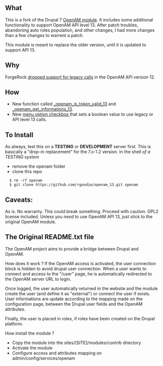 

What
- 
This is a fork of the Drupal 7 [OpenAM module](https://www.drupal.org/project/openam). It includes some additional functionality to support OpenAM API level 13. After patch troubles, abandoning auto roles population, and other changes, I had more changes than a few changes to warrent a patch. 

This module is meant to replace the older version, until it is updated to support API 13. 

Why 
-
ForgeRock [dropped support for legacy calls](https://forgerock.org/reply/12904/) in the OpenAM API version 12. 

How
-
- New function called [_openam_is_token_valid_13](https://github.com/rgoodie/openam_13/blob/master/openam.module#L306) and [_openam_get_informations_13](https://github.com/rgoodie/openam_13/blob/master/openam.module#L460). 
- New [menu option checkbox ](https://github.com/rgoodie/openam_13/blob/master/openam.admin.inc#L22) that sets a boolean value to use legacy or API level 13 calls. 


To Install
- 
As always, test this on a **TESTING** or **DEVELOPMENT** server first. This is basically a "drop-in replacement" for the 7.x-1.2 version. In the shell *of a TESTING system*
- remove the openam folder 
- clone this repo 

```
  $ rm -rf openam
  $ git clone https://github.com/rgoodie/openam_13.git openam
```

Caveats:
-
As is. No warranty. This could break something. Proceed with caution. GPL2 license included. Unless you *need* to use OpenAM API 13, just stick to the original OpenAM module. 


The Original README.txt file
-

The OpenAM project aims to provide a bridge between Drupal and OpenAM.

How does it work ?
If the OpenAM access is activated, the user connection block is hidden to avoid drupal user connection.
When a user wants to connect and access to the "/user" page, he is automatically redirected to the OpenAM server URL to login.

Once logged, the user automatically returned in the website and the module create the user (and define it as "external") or connect the user if exists.
User informations are update according to the mapping made on the configuration page, between the Drupal user fields and the OpenAM attributes.

Finally, the user is placed in roles, if roles have been created on the Drupal platform.

How install the module ?
  - Copy the module into the sites/[SITE]/modules/contrib directory
  - Activate the module
  - Configure access and attributes mapping on admin/config/services/openam
